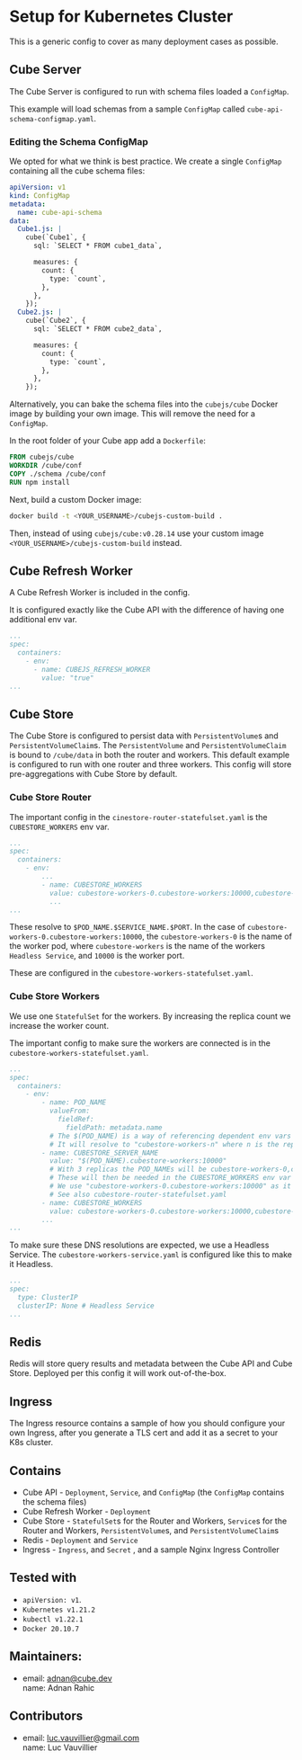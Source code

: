 # Setup for Kubernetes Cluster

This is a generic config to cover as many deployment cases as possible.

## Cube Server

The Cube Server is configured to run with schema files loaded a `ConfigMap`.

This example will load schemas from a sample `ConfigMap` called `cube-api-schema-configmap.yaml`.

### Editing the Schema ConfigMap

We opted for what we think is best practice. We create a single `ConfigMap` containing all the cube schema files:

```yaml
apiVersion: v1
kind: ConfigMap
metadata:
  name: cube-api-schema
data:
  Cube1.js: |
    cube(`Cube1`, {
      sql: `SELECT * FROM cube1_data`,

      measures: {
        count: {
          type: `count`,
        },
      },
    });
  Cube2.js: |
    cube(`Cube2`, {
      sql: `SELECT * FROM cube2_data`,

      measures: {
        count: {
          type: `count`,
        },
      },
    });
```

Alternatively, you can bake the schema files into the `cubejs/cube` Docker image by building your own image. This will remove the need for a `ConfigMap`.

In the root folder of your Cube app add a `Dockerfile`:

```Dockerfile
FROM cubejs/cube
WORKDIR /cube/conf
COPY ./schema /cube/conf
RUN npm install
```

Next, build a custom Docker image:

```bash
docker build -t <YOUR_USERNAME>/cubejs-custom-build .
```

Then, instead of using `cubejs/cube:v0.28.14` use your custom image `<YOUR_USERNAME>/cubejs-custom-build` instead.

## Cube Refresh Worker

A Cube Refresh Worker is included in the config.

It is configured exactly like the Cube API with the difference of having one additional env var.

```yaml
...
spec:
  containers:
    - env:
      - name: CUBEJS_REFRESH_WORKER
        value: "true"
...
```

## Cube Store

The Cube Store is configured to persist data with `PersistentVolume`s and `PersistentVolumeClaim`s.
The `PersistentVolume` and `PersistentVolumeClaim` is bound to `/cube/data` in both the router and workers.
This default example is configured to run with one router and three workers. This config will store pre-aggregations with Cube Store by default.

### Cube Store Router

The important config in the `cinestore-router-statefulset.yaml` is the `CUBESTORE_WORKERS` env var.

```yaml
...
spec:
  containers:
    - env:
        ...
        - name: CUBESTORE_WORKERS
          value: cubestore-workers-0.cubestore-workers:10000,cubestore-workers-1.cubestore-workers:10000,cubestore-workers-2.cubestore-workers:10000
          ...
...
```

These resolve to `$POD_NAME.$SERVICE_NAME.$PORT`. In the case of `cubestore-workers-0.cubestore-workers:10000`, the `cubestore-workers-0` is the name of the worker pod, where `cubestore-workers` is the name of the workers `Headless Service`, and `10000` is the worker port.

These are configured in the `cubestore-workers-statefulset.yaml`.

### Cube Store Workers

We use one `StatefulSet` for the workers. By increasing the replica count we increase the worker count.

The important config to make sure the workers are connected is in the `cubestore-workers-statefulset.yaml`.

```yaml
...
spec:
  containers:
    - env:
        - name: POD_NAME
          valueFrom:
            fieldRef:
              fieldPath: metadata.name
          # The $(POD_NAME) is a way of referencing dependent env vars
          # It will resolve to "cubestore-workers-n" where n is the replica number
        - name: CUBESTORE_SERVER_NAME
          value: "$(POD_NAME).cubestore-workers:10000"
          # With 3 replicas the POD_NAMEs will be cubestore-workers-0,cubestore-workers-1, and cubestore-workers-2
          # These will then be needed in the CUBESTORE_WORKERS env var as an array
          # We use "cubestore-workers-0.cubestore-workers:10000" as it points to the headless service
          # See also cubestore-router-statefulset.yaml
        - name: CUBESTORE_WORKERS
          value: cubestore-workers-0.cubestore-workers:10000,cubestore-workers-1.cubestore-workers:10000,cubestore-workers-2.cubestore-workers:10000
        ...
...
```

To make sure these DNS resolutions are expected, we use a Headless Service.
The `cubestore-workers-service.yaml` is configured like this to make it Headless.

```yaml
...
spec:
  type: ClusterIP
  clusterIP: None # Headless Service
...
```

## Redis

Redis will store query results and metadata between the Cube API and Cube Store. Deployed per this config it will work out-of-the-box.

## Ingress

The Ingress resource contains a sample of how you should configure your own Ingress, after you generate a TLS cert and add it as a secret to your K8s cluster.

## Contains

- Cube API - `Deployment`, `Service`, and `ConfigMap` (the `ConfigMap` contains the schema files)
- Cube Refresh Worker - `Deployment`
- Cube Store - `StatefulSet`s for the Router and Workers, `Service`s for the Router and Workers, `PersistentVolume`s, and `PersistentVolumeClaim`s
- Redis - `Deployment` and `Service`
- Ingress - `Ingress`, and `Secret` , and a sample Nginx Ingress Controller

## Tested with

- `apiVersion: v1`.
- `Kubernetes v1.21.2`
- `kubectl v1.22.1`
- `Docker 20.10.7`


## Maintainers:

- email: adnan@cube.dev  
  name: Adnan Rahic

## Contributors

- email: luc.vauvillier@gmail.com  
  name: Luc Vauvillier
